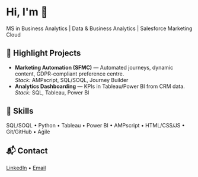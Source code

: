 # Hi, I'm <Your Name> 👋
MS in Business Analytics | Data & Business Analytics | Salesforce Marketing Cloud

## 🚀 Highlight Projects
- **Marketing Automation (SFMC)** — Automated journeys, dynamic content, GDPR-compliant preference centre.  
  *Stack:* AMPscript, SQL/SOQL, Journey Builder
- **Analytics Dashboarding** — KPIs in Tableau/Power BI from CRM data.  
  *Stack:* SQL, Tableau, Power BI

## 🧰 Skills
SQL/SOQL • Python • Tableau • Power BI • AMPscript • HTML/CSS/JS • Git/GitHub • Agile

## 📬 Contact
[LinkedIn](https://www.linkedin.com/in/rohan-nanaware) • [Email](mailto:rohanananaware@gmail.com)
